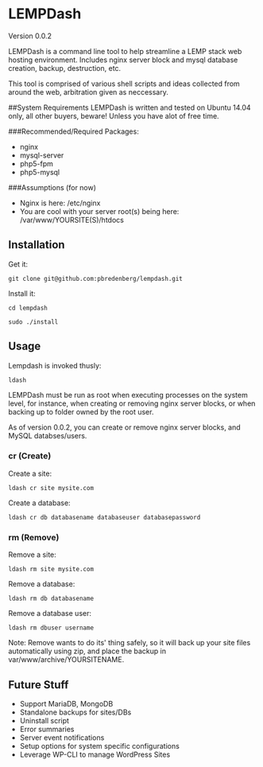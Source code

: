 # LEMPDash
Version 0.0.2

LEMPDash is a command line tool to help streamline a LEMP stack web hosting environment. Includes nginx server block and mysql database creation, backup, destruction, etc.

This tool is comprised of various shell scripts and ideas collected from around the web, arbitration given as neccessary.

##System Requirements
LEMPDash is written and tested on Ubuntu 14.04 only, all other buyers, beware! Unless you have alot of free time.

###Recommended/Required Packages:
* nginx
* mysql-server
* php5-fpm
* php5-mysql

###Assumptions (for now)
* Nginx is here: /etc/nginx
* You are cool with your server root(s) being here: /var/www/YOURSITE(S)/htdocs

## Installation
Get it:

```
git clone git@github.com:pbredenberg/lempdash.git
```

Install it:
```
cd lempdash
```
```
sudo ./install
```

## Usage
Lempdash is invoked thusly:
```
ldash
```

LEMPDash must be run as root when executing processes on the system level, for instance, when creating or removing nginx server blocks, or when backing up to folder owned by the root user.

As of version 0.0.2, you can create or remove nginx server blocks, and MySQL databses/users.

### cr (Create)
Create a site:
```
ldash cr site mysite.com
```

Create a database:
```
ldash cr db databasename databaseuser databasepassword
```

### rm (Remove)
Remove a site:
```
ldash rm site mysite.com
```

Remove a database:
```
ldash rm db databasename
```

Remove a database user:
```
ldash rm dbuser username
```

Note: Remove wants to do its' thing safely, so it will back up your site files automatically using zip, and place the backup in var/www/archive/YOURSITENAME.

## Future Stuff
* Support MariaDB, MongoDB
* Standalone backups for sites/DBs
* Uninstall script
* Error summaries
* Server event notifications
* Setup options for system specific configurations
* Leverage WP-CLI to manage WordPress Sites

